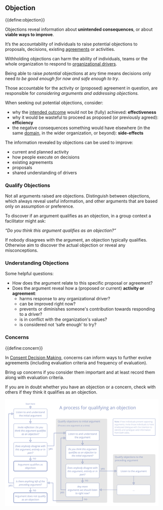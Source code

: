 ## Objection

{{define:objection}}

Objections reveal information about **unintended consequences**, or about **viable ways to improve**.

It’s the accountability of individuals to raise potential objections to proposals, decisions, existing [agreements](glossary:agreement) or activities.

Withholding objections can harm the ability of individuals, teams or
the whole organization to respond to [organizational drivers](glossary:organizational-driver).

Being able to raise *potential* objections at any time means decisions only need *to be good enough for now and safe enough to try*.

Those accountable for the activity or (proposed) agreement in question, are responsible for *considering arguments and addressing objections.*

When seeking out potential objections, consider:

- why the [intended outcome](glossary:intended-outcome) would not be (fully) achieved: **effectiveness**
- why it would be wasteful to proceed as proposed (or previously agreed): **efficiency**
- the negative consequences something would have elsewhere (in the same [domain](glossary:domain), in the wider organization, or beyond): **side-effects**

The information revealed by objections can be used to improve:

-   current and planned activity
-   how people execute on decisions
-   existing agreements
-   proposals
-   shared understanding of drivers

### Qualify Objections

Not all arguments raised are objections. Distinguish between objections, which always reveal useful information, and other arguments that are based only on assumption or preference.

To discover if an argument qualifies as an objection, in a group context a facilitator might ask:

_“Do you think this argument qualifies as an objection?”_

If nobody disagrees with the argument, an objection typically qualifies.  Otherwise aim to discover the actual objection or reveal any misconceptions.

### Understanding Objections

Some helpful questions:

-   How does the argument relate to this specific proposal or agreement?
-   Does the argument reveal how a (proposed or current) **activity or agreement**:
    -   harms response to any organizational driver?
    -   can be improved right now?
    -   prevents or diminishes someone's contribution towards responding to a driver?
    -   is in conflict with the organization's values?
    -   is considered not ‘safe enough’ to try?

### Concerns

{{define:concern}}

In [Consent Decision Making](section:consent-decision-making), concerns can inform ways to further evolve agreements (including evaluation criteria and frequency of evaluation).

Bring up concerns if you consider them important and at least record them along with evaluation criteria.

If you are in doubt whether you have an objection or a concern, check with others if they think it qualifies as an objection.

![A process for qualifying an objection](img/agreements/qualify-objection-process.png)

